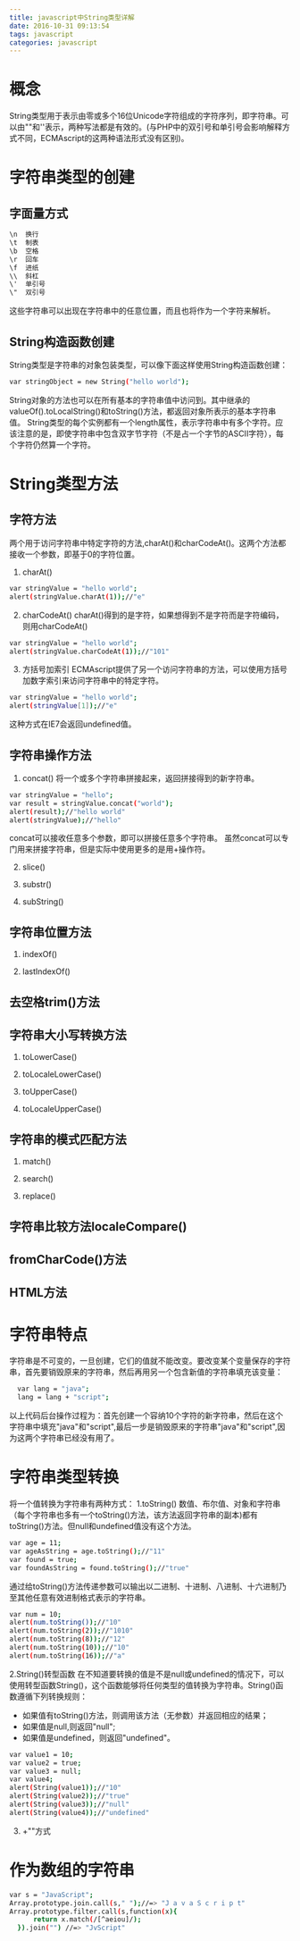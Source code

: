 ```yaml
---
title: javascript中String类型详解
date: 2016-10-31 09:13:54
tags: javascript
categories: javascript
---
```

# 概念

String类型用于表示由零或多个16位Unicode字符组成的字符序列，即字符串。可以由""和''表示，两种写法都是有效的。(与PHP中的双引号和单引号会影响解释方式不同，ECMAscript的这两种语法形式没有区别)。

# 字符串类型的创建

## 字面量方式
``` bash
\n  换行
\t  制表
\b  空格
\r  回车
\f  进纸
\\  斜杠
\'  单引号
\"  双引号
```
这些字符串可以出现在字符串中的任意位置，而且也将作为一个字符来解析。

## String构造函数创建

String类型是字符串的对象包装类型，可以像下面这样使用String构造函数创建：
``` bash
var stringObject = new String("hello world");
```
String对象的方法也可以在所有基本的字符串值中访问到。其中继承的valueOf().toLocalString()和toString()方法，都返回对象所表示的基本字符串值。
String类型的每个实例都有一个length属性，表示字符串中有多个字符。应该注意的是，即使字符串中包含双字节字符（不是占一个字节的ASCII字符），每个字符仍然算一个字符。

# String类型方法

## 字符方法
两个用于访问字符串中特定字符的方法,charAt()和charCodeAt()。这两个方法都接收一个参数，即基于0的字符位置。
1. charAt()
``` bash
var stringValue = "hello world";
alert(stringValue.charAt(1));//"e"
```

2. charCodeAt()
charAt()得到的是字符，如果想得到不是字符而是字符编码，则用charCodeAt()
``` bash
var stringValue = "hello world";
alert(stringValue.charCodeAt(1));//"101"
```
3. 方括号加索引
ECMAscript提供了另一个访问字符串的方法，可以使用方括号加数字索引来访问字符串中的特定字符。
``` bash
var stringValue = "hello world";
alert(stringValue[1]);//"e"
```
这种方式在IE7会返回undefined值。

## 字符串操作方法
1. concat()
将一个或多个字符串拼接起来，返回拼接得到的新字符串。
``` bash
var stringValue = "hello";
var result = stringValue.concat("world");
alert(result);//"hello world"
alert(stringValue);//"hello"
```
concat可以接收任意多个参数，即可以拼接任意多个字符串。
虽然concat可以专门用来拼接字符串，但是实际中使用更多的是用+操作符。

2. slice()


3. substr()

4. subString()

## 字符串位置方法
1. indexOf()

2. lastIndexOf()

## 去空格trim()方法


## 字符串大小写转换方法
1. toLowerCase()


2. toLocaleLowerCase()

3. toUpperCase()

4. toLocaleUpperCase()


## 字符串的模式匹配方法
1. match()

2. search()

3. replace()

## 字符串比较方法localeCompare()

## fromCharCode()方法

## HTML方法




# 字符串特点
字符串是不可变的，一旦创建，它们的值就不能改变。要改变某个变量保存的字符串，首先要销毁原来的字符串，然后再用另一个包含新值的字符串填充该变量：
``` bash
  var lang = "java";
  lang = lang + "script";
```
以上代码后台操作过程为：首先创建一个容纳10个字符的新字符串，然后在这个字符串中填充"java"和"script",最后一步是销毁原来的字符串"java"和"script",因为这两个字符串已经没有用了。

# 字符串类型转换
将一个值转换为字符串有两种方式：
1.toString()
数值、布尔值、对象和字符串（每个字符串也多有一个toString()方法，该方法返回字符串的副本)都有toString()方法。但null和undefined值没有这个方法。
``` bash
var age = 11;
var ageAsString = age.toString();//"11"
var found = true;
var foundAsString = found.toString();//"true"
```
通过给toString()方法传递参数可以输出以二进制、十进制、八进制、十六进制乃至其他任意有效进制格式表示的字符串。
``` bash
var num = 10;
alert(num.toString());//"10"
alert(num.toString(2));//"1010"
alert(num.toString(8));//"12"
alert(num.toString(10));//"10"
alert(num.toString(16));//"a"
```
2.String()转型函数
在不知道要转换的值是不是null或undefined的情况下，可以使用转型函数String()，这个函数能够将任何类型的值转换为字符串。String()函数遵循下列转换规则：

* 如果值有toString()方法，则调用该方法（无参数）并返回相应的结果；
* 如果值是null,则返回"null";
* 如果值是undefined，则返回"undefined"。

``` bash
var value1 = 10;
var value2 = true;
var value3 = null;
var value4;
alert(String(value1));//"10"
alert(String(value2));//"true"
alert(String(value3));//"null"
alert(String(value4));//"undefined"
```

3. +""方式


# 作为数组的字符串
``` bash
var s = "JavaScript";
Array.prototype.join.call(s," ");//=> "J a v a S c r i p t"
Array.prototype.filter.call(s,function(x){
      return x.match(/[^aeiou]/);
  }).join("") //=> "JvScript"
```
